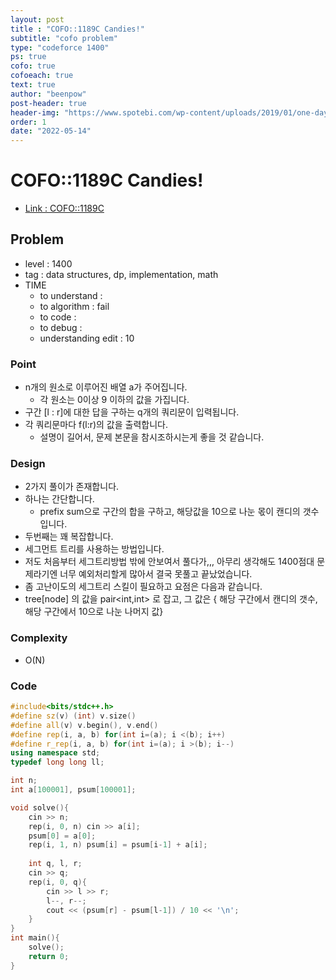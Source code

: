 ```yaml
---
layout: post
title : "COFO::1189C Candies!"
subtitle: "cofo problem"
type: "codeforce 1400"
ps: true
cofo: true
cofoeach: true
text: true
author: "beenpow"
post-header: true
header-img: "https://www.spotebi.com/wp-content/uploads/2019/01/one-day-day-one-workout-motivation-spotebi.jpg"
order: 1
date: "2022-05-14"
---
```

# COFO::1189C Candies!
- [Link : COFO::1189C](https://codeforces.com/problemset/problem/1189/C)


## Problem 

- level : 1400
- tag : data structures, dp, implementation, math
- TIME
  - to understand    : 
  - to algorithm     : fail
  - to code          : 
  - to debug         : 
  - understanding edit : 10

### Point
- n개의 원소로 이루어진 배열 a가 주어집니다.
  - 각 원소는 0이상 9 이하의 값을 가집니다.
- 구간 [l : r]에 대한 답을 구하는 q개의 쿼리문이 입력됩니다.
- 각 쿼리문마다 f(l:r)의 값을 출력합니다.
  - 설명이 길어서, 문제 본문을 참시조하시는게 좋을 것 같습니다.

### Design
- 2가지 풀이가 존재합니다.
- 하나는 간단합니다.
  - prefix sum으로 구간의 합을 구하고, 해당값을 10으로 나눈 몫이 캔디의 갯수입니다.
- 두번째는 꽤 복잡합니다.
 - 세그먼트 트리를 사용하는 방법입니다.
- 저도 처음부터 세그트리방법 밖에 안보여서 풀다가,,, 아무리 생각해도 1400점대 문제라기엔 너무 예외처리할게 많아서 결국 못풀고 끝났었습니다.
- 좀 고난이도의 세그트리 스킬이 필요하고 요점은 다음과 같습니다.
- tree[node] 의 값을 pair<int,int> 로 잡고, 그 값은 { 해당 구간에서 캔디의 갯수, 해당 구간에서 10으로 나눈 나머지 값}


### Complexity
- O(N)

### Code

```cpp
#include<bits/stdc++.h>
#define sz(v) (int) v.size()
#define all(v) v.begin(), v.end()
#define rep(i, a, b) for(int i=(a); i <(b); i++)
#define r_rep(i, a, b) for(int i=(a); i >(b); i--)
using namespace std;
typedef long long ll;

int n;
int a[100001], psum[100001];

void solve(){
    cin >> n;
    rep(i, 0, n) cin >> a[i];
    psum[0] = a[0];
    rep(i, 1, n) psum[i] = psum[i-1] + a[i];
    
    int q, l, r;
    cin >> q;
    rep(i, 0, q){
        cin >> l >> r;
        l--, r--;
        cout << (psum[r] - psum[l-1]) / 10 << '\n';
    }
}
int main(){
    solve();
    return 0;
}
```
